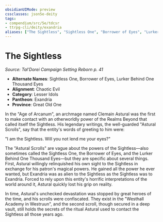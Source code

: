 ```yaml
---
obsidianUIMode: preview
cssclasses: json5e-deity
tags:
- compendium/src/5e/tdcsr
- ttrpg-cli/deity/exandria
aliases: ["The Sightless", "Sightless One", "Borrower of Eyes", "Lurker Behind One Thousand Eyes"]
---
```

# The Sightless
*Source: Tal'Dorei Campaign Setting Reborn p. 41* 

- **Alternate Names**: Sightless One, Borrower of Eyes, Lurker Behind One Thousand Eyes
- **Alignment**: Chaotic Evil
- **Category**: Lesser Idols
- **Pantheon**: Exandria
- **Province**: Great Old One

In the "Age of Arcanum", an archmage named Clemain Astural was the first to make contact with an otherworldly power of the Realms Beyond that called itself the Sightless. His legendary writings, the well-guarded "Astural Scrolls", say that the entity's words of greeting to him were:

"I am the Sightless. Will you not lend me your eyes?"

The "Astural Scrolls" are vague about the powers of the Sightless—also sometimes called the Sightless One, the Borrower of Eyes, and the Lurker Behind One Thousand Eyes—but they are specific about several things. First, Astural willingly relinquished his own sight to the Sightless in exchange for his patron's magical powers. He gained all the power he ever wanted, but Exandria was as alien to the Sightless as the Sightless was to Exandria. Forced to rely upon this entity's horrific interpretations of the world around it, Astural quickly lost his grip on reality.

In time, Astural's unchecked devastation was stopped by great heroes of the time, and his scrolls were confiscated. They exist in the "Westhall Academy in Westruun", and the second scroll, though secured in a deep vault, still holds the secrets of the ritual Astural used to contact the Sightless all those years ago.